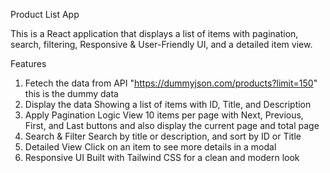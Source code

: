  Product List App

 This is a  React application that displays a list of items with pagination, search, filtering, Responsive & User-Friendly UI, and a detailed item view.

Features 

1) Fetech the data from API "https://dummyjson.com/products?limit=150" this is the dummy data
2) Display the data Showing a list of items with ID, Title, and Description
3) Apply Pagination Logic View 10 items per page with Next, Previous, First, and Last buttons and also display the current page and total page
4) Search & Filter  Search by title or description, and sort by ID or Title
5) Detailed View Click on an item to see more details in a modal
6) Responsive UI  Built with Tailwind CSS for a clean and modern look
 
